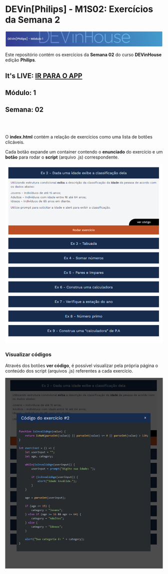 # DEVin[Philips] - M1S02: Exercícios da Semana 2

![Afafa](images/dih.png)


 Este repositório contém os exercícios da <strong>Semana 02</strong> do curso <strong>DEVinHouse</strong>  edição <strong>Philips</strong>.

## It's LIVE: [IR PARA O APP](https://dih-philips-m1s02-exercises.herokuapp.com/index.html)


## Módulo: 1

## Semana: 02

<br><br>

O **index.html** contém a relação de exercícios como uma lista de botões clicáveis.

Cada botão expande um container contendo o **enunciado** do exercício e um **botão** para rodar o **script** (arquivo .js) correspondente.

<div align="center">

![Homepage screenshot](./images/Example.png)

</div>

### Visualizar códigos

Através dos botões **ver código**, é possível visualizar pela própria página o conteúdo dos script (arquivos .js) referentes a cada exercício.

<div align="center">

![Code viewing screenshot](./images/Code%20Example.png)

</div>
